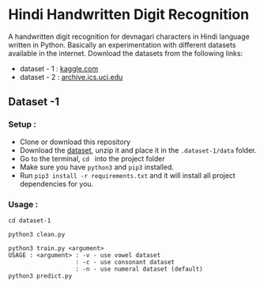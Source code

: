 # Hindi Handwritten Digit Recognition
A handwritten digit recognition for devnagari characters in Hindi language written in Python. Basically an experimentation with different datasets available in the internet. Download the datasets from the following links:
- dataset - 1 : [kaggle.com](https://www.kaggle.com/ashokpant/devanagari-character-dataset)
- dataset - 2 : [archive.ics.uci.edu](http://archive.ics.uci.edu/ml/machine-learning-databases/00389/)


## Dataset -1
### Setup :
- Clone or download this repository
- Download the [dataset](https://www.kaggle.com/ashokpant/devanagari-character-dataset), unzip it and place it in the `.dataset-1/data` folder.
- Go to the terminal, `cd ` into the project folder
- Make sure you have `python3` and `pip3` installed.
- Run `pip3 install -r requirements.txt` and it will install all project dependencies for you.

### Usage :
```
cd dataset-1

python3 clean.py

python3 train.py <argument>
USAGE : <argument> : -v - use vowel dataset
				   : -c - use consonant dataset
				   : -n - use numeral dataset (default)
python3 predict.py
```
